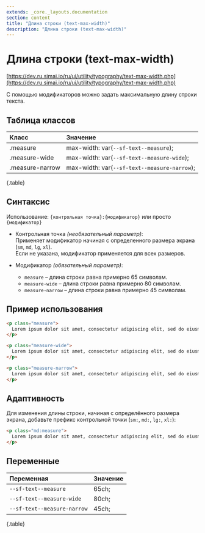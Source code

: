 ```yaml
---
extends: _core._layouts.documentation
section: content
title: "Длина строки (text-max-width)"
description: "Длина строки (text-max-width)"
---
```


# Длина строки (text-max-width)

[https://dev.ru.simai.io/ru/ui/utility/typography/text-max-width.php](https://dev.ru.simai.io/ru/ui/utility/typography/text-max-width.php)

С помощью модификаторов можно задать максимальную длину строки текста.

## Таблица классов

| Класс           | Значение                                     |
|:----------------|:---------------------------------------------|
| .measure        | max-width: var(`--sf-text--measure`);        |
| .measure-wide   | max-width: var(`--sf-text--measure-wide`);   |
| .measure-narrow | max-width: var(`--sf-text--measure-narrow`); |
{.table}

## Синтаксис

Использование: `{контрольная точка}:{модификатор}` или просто `{модификатор}`

- Контрольная точка *(необязательный параметр)*:  
  Применяет модификатор начиная с определенного размера экрана (`sm`, `md`, `lg`, `xl`).  
  Если не указана, модификатор применяется для всех размеров.

- Модификатор *(обязательный параметр)*:

    - `measure` – длина строки равна примерно 65 символам.
    - `measure-wide` – длина строки равна примерно 80 символам.
    - `measure-narrow` – длина строки равна примерно 45 символам.

## Пример использования

```html
<p class="measure">
  Lorem ipsum dolor sit amet, consectetur adipiscing elit, sed do eiusmod tempor incididunt ut labore et dolore magna aliqua.
</p>

<p class="measure-wide">
  Lorem ipsum dolor sit amet, consectetur adipiscing elit, sed do eiusmod tempor incididunt ut labore et dolore magna aliqua.
</p>

<p class="measure-narrow">
  Lorem ipsum dolor sit amet, consectetur adipiscing elit, sed do eiusmod tempor incididunt ut labore et dolore magna aliqua.
</p>
```

## Адаптивность

Для изменения длины строки, начиная с определённого размера экрана, добавьте префикс контрольной точки (`sm:`, `md:`,
`lg:`, `xl:`):

```html
<p class="md:measure">
  Lorem ipsum dolor sit amet, consectetur adipiscing elit, sed do eiusmod tempor incididunt ut labore et dolore magna aliqua.
</p>
```

## Переменные

| Переменная                  | Значение |
|:----------------------------|:---------|
| `--sf-text--measure`        | 65ch;    |
| `--sf-text--measure-wide`   | 80ch;    |
| `--sf-text--measure-narrow` | 45ch;    |
{.table}
